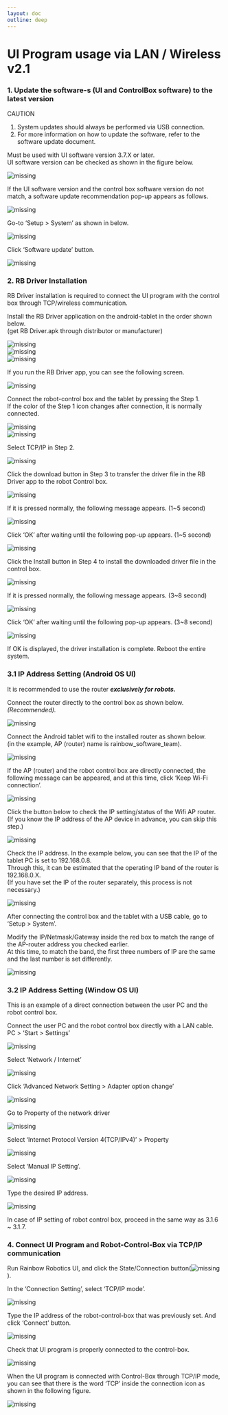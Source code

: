 ```yaml
---
layout: doc
outline: deep
---
```


# UI Program usage via LAN / Wireless v2.1

### 1. Update the software-s (UI and ControlBox software) to the latest version

<div class="warning custom-block">
    <p class="custom-block-title">CAUTION</p>
    <ol>
        <li>
            System updates should always be performed via USB connection.
        </li>
        <li>
        For more information on how to update the software, refer to the software update document.
        </li>
    </ol>
</div>

Must be used with UI software version 3.7.X or later.<br>
UI software version can be checked as shown in the figure below.

![missing](/technical_docs/common/tcp_wireless/1-1.png)

If the UI software version and the control box software version do not match, a software update recommendation pop-up appears as follows.

![missing](/technical_docs/common/tcp_wireless/1-2.png)

Go-to ‘Setup > System’ as shown in below.

![missing](/technical_docs/common/tcp_wireless/1-3.png)

Click ‘Software update’ button.

![missing](/technical_docs/common/tcp_wireless/1-4.png)

### 2. RB Driver Installation

RB Driver installation is required to connect the UI program with the control box through TCP/wireless communication.

Install the RB Driver application on the android-tablet in the order shown below.<br>
(get RB Driver.apk through distributor or manufacturer)

![missing](/technical_docs/common/tcp_wireless/2-1-1.png)<br>
![missing](/technical_docs/common/tcp_wireless/2-1-2.png)<br>
![missing](/technical_docs/common/tcp_wireless/2-1-3.png)

If you run the RB Driver app, you can see the following screen.

![missing](/technical_docs/common/tcp_wireless/2-3.png)

Connect the robot-control box and the tablet by pressing the Step 1.<br>
If the color of the Step 1 icon changes after connection, it is normally connected.

![missing](/technical_docs/common/tcp_wireless/2-4.png)<br>
![missing](/technical_docs/common/tcp_wireless/2-5.png)

Select TCP/IP in Step 2.

![missing](/technical_docs/common/tcp_wireless/2-6.png)

Click the download button in Step 3 to transfer the driver file in the RB Driver app to the robot Control box.

![missing](/technical_docs/common/tcp_wireless/2-7.png)

If it is pressed normally, the following message appears. (1~5 second)

![missing](/technical_docs/common/tcp_wireless/2-8.png)

Click ‘OK’ after waiting until the following pop-up appears. (1~5 second)

![missing](/technical_docs/common/tcp_wireless/2-9.png)

Click the Install button in Step 4 to install the downloaded driver file in the control box.

![missing](/technical_docs/common/tcp_wireless/2-10.png)

If it is pressed normally, the following message appears. (3~8 second)

![missing](/technical_docs/common/tcp_wireless/2-11.png)

Click ‘OK’ after waiting until the following pop-up appears. (3~8 second)

![missing](/technical_docs/common/tcp_wireless/2-12.png)

If OK is displayed, the driver installation is complete. Reboot the entire system.

### 3.1 IP Address Setting (Android OS UI)

It is recommended to use the router **_exclusively for robots._**

Connect the router directly to the control box as shown below. _(Recommended)._

![missing](/technical_docs/common/tcp_wireless/3-1-1.png)

Connect the Android tablet wifi to the installed router as shown below.<br>
(in the example, AP (router) name is rainbow_software_team).

![missing](/technical_docs/common/tcp_wireless/3-1-2.png)

If the AP (router) and the robot control box are directly connected, the following message can be appeared, and at this time, click ‘Keep Wi-Fi connection’.

![missing](/technical_docs/common/tcp_wireless/3-1-3.png)

Click the button below to check the IP setting/status of the Wifi AP router.<br>
(If you know the IP address of the AP device in advance, you can skip this step.)

![missing](/technical_docs/common/tcp_wireless/3-1-4.png)

Check the IP address. In the example below, you can see that the IP of the tablet PC is set to 192.168.0.8.<br>
Through this, it can be estimated that the operating IP band of the router is 192.168.0.X.<br>
(If you have set the IP of the router separately, this process is not necessary.)

![missing](/technical_docs/common/tcp_wireless/3-1-5.png)

After connecting the control box and the tablet with a USB cable, go to ‘Setup > System’.

Modify the IP/Netmask/Gateway inside the red box to match the range of the AP-router address you checked earlier.<br>
At this time, to match the band, the first three numbers of IP are the same and the last number is set differently.

![missing](/technical_docs/common/tcp_wireless/3-1-7.png)

### 3.2 IP Address Setting (Window OS UI)

This is an example of a direct connection between the user PC and the robot control box.

Connect the user PC and the robot control box directly with a LAN cable.<br>
PC > ‘Start > Settings’

![missing](/technical_docs/common/tcp_wireless/3-2-2.png)

Select ‘Network / Internet’

![missing](/technical_docs/common/tcp_wireless/3-2-3.png)

Click ‘Advanced Network Setting > Adapter option change’

![missing](/technical_docs/common/tcp_wireless/3-2-4.png)

Go to Property of the network driver

![missing](/technical_docs/common/tcp_wireless/3-2-5.png)

Select ‘Internet Protocol Version 4(TCP/IPv4)’ > Property

![missing](/technical_docs/common/tcp_wireless/3-2-6.png)

Select ‘Manual IP Setting’.

![missing](/technical_docs/common/tcp_wireless/3-2-7.png)

Type the desired IP address.

![missing](/technical_docs/common/tcp_wireless/3-2-8.png)

In case of IP setting of robot control box, proceed in the same way as 3.1.6 ~ 3.1.7.

### 4. Connect UI Program and Robot-Control-Box via TCP/IP communication

Run Rainbow Robotics UI, and click the State/Connection button(![missing](/technical_docs/common/tcp_wireless/4-1.png)).

In the ‘Connection Setting’, select ‘TCP/IP mode’.

![missing](/technical_docs/common/tcp_wireless/4-2.png)

Type the IP address of the robot-control-box that was previously set. And click ‘Connect’ button.

![missing](/technical_docs/common/tcp_wireless/4-3.png)

Check that UI program is properly connected to the control-box.

![missing](/technical_docs/common/tcp_wireless/4-4.png)

When the UI program is connected with Control-Box through TCP/IP mode, you can see that there is the word ‘TCP’ inside the connection icon as shown in the following figure.

![missing](/technical_docs/common/tcp_wireless/4-5.png)
